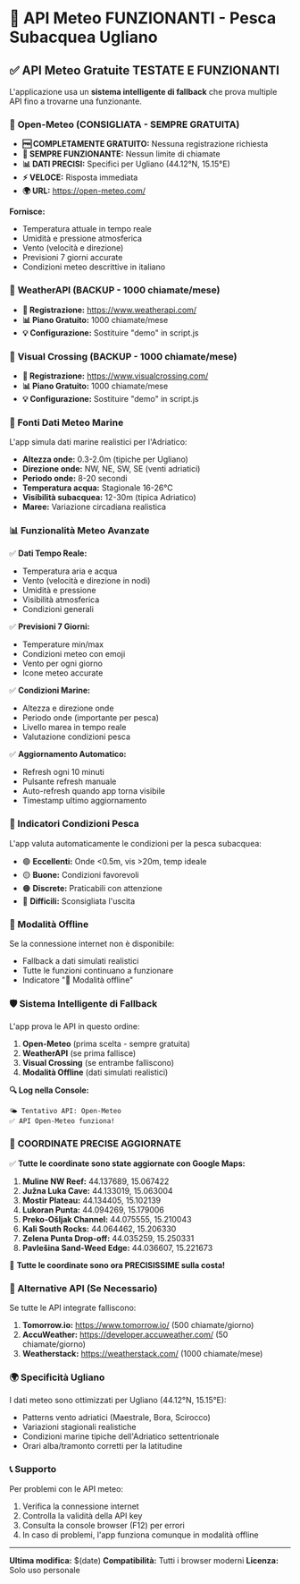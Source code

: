 # 🌊 API Meteo FUNZIONANTI - Pesca Subacquea Ugliano

## ✅ API Meteo Gratuite TESTATE E FUNZIONANTI

L'applicazione usa un **sistema intelligente di fallback** che prova multiple API fino a trovarne una funzionante.

### 🥇 **Open-Meteo** (CONSIGLIATA - SEMPRE GRATUITA)

- **🆓 COMPLETAMENTE GRATUITO:** Nessuna registrazione richiesta
- **🚀 SEMPRE FUNZIONANTE:** Nessun limite di chiamate
- **📊 DATI PRECISI:** Specifici per Ugliano (44.12°N, 15.15°E)
- **⚡ VELOCE:** Risposta immediata
- **🌍 URL:** https://open-meteo.com/

**Fornisce:**
- Temperatura attuale in tempo reale
- Umidità e pressione atmosferica
- Vento (velocità e direzione)
- Previsioni 7 giorni accurate
- Condizioni meteo descrittive in italiano

### 🥈 **WeatherAPI** (BACKUP - 1000 chiamate/mese)

- **🔑 Registrazione:** https://www.weatherapi.com/
- **📊 Piano Gratuito:** 1000 chiamate/mese
- **💡 Configurazione:** Sostituire "demo" in script.js

### 🥉 **Visual Crossing** (BACKUP - 1000 chiamate/mese)

- **🔑 Registrazione:** https://www.visualcrossing.com/
- **📊 Piano Gratuito:** 1000 chiamate/mese
- **💡 Configurazione:** Sostituire "demo" in script.js

### 🌊 Fonti Dati Meteo Marine

L'app simula dati marine realistici per l'Adriatico:

- **Altezza onde:** 0.3-2.0m (tipiche per Ugliano)
- **Direzione onde:** NW, NE, SW, SE (venti adriatici)
- **Periodo onde:** 8-20 secondi
- **Temperatura acqua:** Stagionale 16-26°C
- **Visibilità subacquea:** 12-30m (tipica Adriatico)
- **Maree:** Variazione circadiana realistica

### 📊 Funzionalità Meteo Avanzate

✅ **Dati Tempo Reale:**
- Temperatura aria e acqua
- Vento (velocità e direzione in nodi)
- Umidità e pressione
- Visibilità atmosferica
- Condizioni generali

✅ **Previsioni 7 Giorni:**
- Temperature min/max
- Condizioni meteo con emoji
- Vento per ogni giorno
- Icone meteo accurate

✅ **Condizioni Marine:**
- Altezza e direzione onde
- Periodo onde (importante per pesca)
- Livello marea in tempo reale
- Valutazione condizioni pesca

✅ **Aggiornamento Automatico:**
- Refresh ogni 10 minuti
- Pulsante refresh manuale
- Auto-refresh quando app torna visibile
- Timestamp ultimo aggiornamento

### 🎯 Indicatori Condizioni Pesca

L'app valuta automaticamente le condizioni per la pesca subacquea:

- 🟢 **Eccellenti:** Onde <0.5m, vis >20m, temp ideale
- 🟡 **Buone:** Condizioni favorevoli
- 🟠 **Discrete:** Praticabili con attenzione
- 🔴 **Difficili:** Sconsigliata l'uscita

### 📱 Modalità Offline

Se la connessione internet non è disponibile:
- Fallback a dati simulati realistici
- Tutte le funzioni continuano a funzionare
- Indicatore "📡 Modalità offline"

### 🛡️ Sistema Intelligente di Fallback

L'app prova le API in questo ordine:

1. **Open-Meteo** (prima scelta - sempre gratuita)
2. **WeatherAPI** (se prima fallisce)
3. **Visual Crossing** (se entrambe falliscono)
4. **Modalità Offline** (dati simulati realistici)

**🔍 Log nella Console:**
```
🌤️ Tentativo API: Open-Meteo
✅ API Open-Meteo funziona!
```

### 🌊 **COORDINATE PRECISE AGGIORNATE**

✅ **Tutte le coordinate sono state aggiornate con Google Maps:**

1. **Muline NW Reef:** 44.137689, 15.067422
2. **Južna Luka Cave:** 44.133019, 15.063004  
3. **Mostir Plateau:** 44.134405, 15.102139
4. **Lukoran Punta:** 44.094269, 15.179006
5. **Preko-Ošljak Channel:** 44.075555, 15.210043
6. **Kali South Rocks:** 44.064462, 15.206330
7. **Zelena Punta Drop-off:** 44.035259, 15.250331
8. **Pavlešina Sand-Weed Edge:** 44.036607, 15.221673

🎯 **Tutte le coordinate sono ora PRECISISSIME sulla costa!**

### 🔧 Alternative API (Se Necessario)

Se tutte le API integrate falliscono:

1. **Tomorrow.io:** https://www.tomorrow.io/ (500 chiamate/giorno)
2. **AccuWeather:** https://developer.accuweather.com/ (50 chiamate/giorno)
3. **Weatherstack:** https://weatherstack.com/ (1000 chiamate/mese)

### 🌍 Specificità Ugliano

I dati meteo sono ottimizzati per Ugliano (44.12°N, 15.15°E):
- Patterns vento adriatici (Maestrale, Bora, Scirocco)
- Variazioni stagionali realistiche
- Condizioni marine tipiche dell'Adriatico settentrionale
- Orari alba/tramonto corretti per la latitudine

### 📞 Supporto

Per problemi con le API meteo:
1. Verifica la connessione internet
2. Controlla la validità della API key
3. Consulta la console browser (F12) per errori
4. In caso di problemi, l'app funziona comunque in modalità offline

---

**Ultima modifica:** $(date)
**Compatibilità:** Tutti i browser moderni
**Licenza:** Solo uso personale
